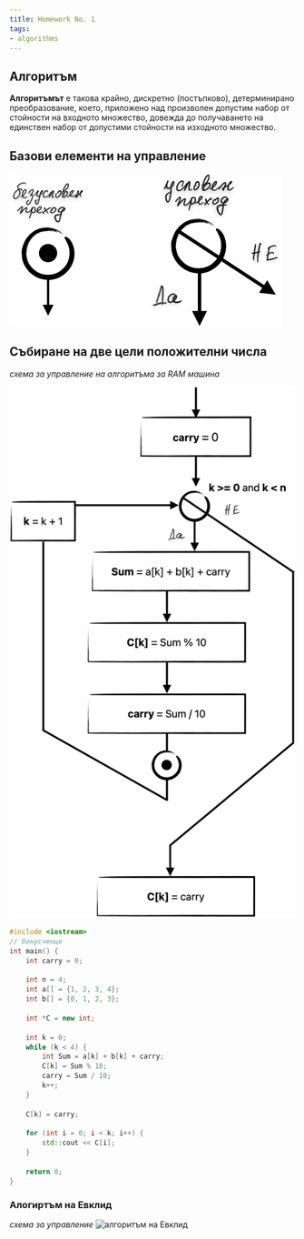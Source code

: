 ```yaml
---
title: Homework No. 1
tags: 
- algorithms
---
```


## Алгоритъм

**Алгоритъмът** е такова крайно, дискретно (постъпково), детерминирано преобразование, което, приложено над произволен допустим набор от стойности на входното множество, довежда до получаването на единствен набор от допустими стойности на изходното множество.

## Базови елементи на управление

![условен и безусловен преход](notes/assets/algorithms-hw-conditions-no-conditions.png#invert_W)

## Събиране на две цели положителни числа
*схема за управление на алгоритъма за RAM машина*

![събиране на две цели положителни числа](notes/assets/algorithms-hw-sum-two-numbers.png#invert_W)

```cpp
#include <iostream>
// бонусченце
int main() {  
    int carry = 0;  
  
    int n = 4;  
    int a[] = {1, 2, 3, 4};  
    int b[] = {0, 1, 2, 3};  
  
    int *C = new int;  
  
    int k = 0;  
    while (k < 4) {  
        int Sum = a[k] + b[k] + carry;  
        C[k] = Sum % 10;  
        carry = Sum / 10;  
        k++;  
    }  
  
    C[k] = carry;  
  
    for (int i = 0; i < k; i++) {  
        std::cout << C[i];  
    }  
  
    return 0;  
}
```

### Алогиртъм на Евклид
*схема за управление*
![алгоритъм на Евклид](аnotes/assets/algorithms-hw-euclidean-algorithm.png#invert_W)
